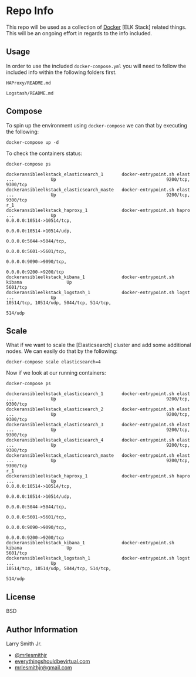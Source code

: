 Repo Info
=========
This repo will be used as a collection of [Docker] [ELK Stack] related things. This will be an ongoing effort in regards to the info included.

Usage
-----
In order to use the included `docker-compose.yml` you will need to follow the included info within the following folders first.

`HAProxy/README.md`

`Logstash/README.md`

Compose
-------
To spin up the environment using `docker-compose` we can that by executing the following:
```
docker-compose up -d
```
To check the containers status:
```
docker-compose ps
```
```
dockeransibleelkstack_elasticsearch_1       docker-entrypoint.sh elast ...              Up                                          9200/tcp, 9300/tcp                        
dockeransibleelkstack_elasticsearch_maste   docker-entrypoint.sh elast ...              Up                                          9200/tcp, 9300/tcp                        
r_1                                                                                                                                                                           
dockeransibleelkstack_haproxy_1             docker-entrypoint.sh hapro ...              Up                                          0.0.0.0:10514->10514/tcp,                 
                                                                                                                                    0.0.0.0:10514->10514/udp,                 
                                                                                                                                    0.0.0.0:5044->5044/tcp,                   
                                                                                                                                    0.0.0.0:5601->5601/tcp,                   
                                                                                                                                    0.0.0.0:9090->9090/tcp,                   
                                                                                                                                    0.0.0.0:9200->9200/tcp                    
dockeransibleelkstack_kibana_1              docker-entrypoint.sh kibana                 Up                                          5601/tcp                                  
dockeransibleelkstack_logstash_1            docker-entrypoint.sh logst ...              Up                                          10514/tcp, 10514/udp, 5044/tcp, 514/tcp,  
                                                                                                                                    514/udp
```

Scale
-----
What if we want to scale the [Elasticsearch] cluster and add some additional
nodes. We can easily do that by the following:
```
docker-compose scale elasticsearch=4
```
Now if we look at our running containers:
```
docker-compose ps
```
```
dockeransibleelkstack_elasticsearch_1       docker-entrypoint.sh elast ...              Up                                          9200/tcp, 9300/tcp                        
dockeransibleelkstack_elasticsearch_2       docker-entrypoint.sh elast ...              Up                                          9200/tcp, 9300/tcp                        
dockeransibleelkstack_elasticsearch_3       docker-entrypoint.sh elast ...              Up                                          9200/tcp, 9300/tcp                        
dockeransibleelkstack_elasticsearch_4       docker-entrypoint.sh elast ...              Up                                          9200/tcp, 9300/tcp                        
dockeransibleelkstack_elasticsearch_maste   docker-entrypoint.sh elast ...              Up                                          9200/tcp, 9300/tcp                        
r_1                                                                                                                                                                           
dockeransibleelkstack_haproxy_1             docker-entrypoint.sh hapro ...              Up                                          0.0.0.0:10514->10514/tcp,                 
                                                                                                                                    0.0.0.0:10514->10514/udp,                 
                                                                                                                                    0.0.0.0:5044->5044/tcp,                   
                                                                                                                                    0.0.0.0:5601->5601/tcp,                   
                                                                                                                                    0.0.0.0:9090->9090/tcp,                   
                                                                                                                                    0.0.0.0:9200->9200/tcp                    
dockeransibleelkstack_kibana_1              docker-entrypoint.sh kibana                 Up                                          5601/tcp                                  
dockeransibleelkstack_logstash_1            docker-entrypoint.sh logst ...              Up                                          10514/tcp, 10514/udp, 5044/tcp, 514/tcp,  
                                                                                                                                    514/udp
```

License
-------

BSD

Author Information
------------------

Larry Smith Jr.
- [@mrlesmithjr]
- [everythingshouldbevirtual.com]
- [mrlesmithjr@gmail.com]


[Ansible]: <https://www.ansible.com/>
[Docker]: <https://www.docker.com>
[HAProxy]: <http://www.haproxy.org/>
[@mrlesmithjr]: <https://twitter.com/mrlesmithjr>
[everythingshouldbevirtual.com]: <http://everythingshouldbevirtual.com>
[mrlesmithjr@gmail.com]: <mailto:mrlesmithjr@gmail.com>
